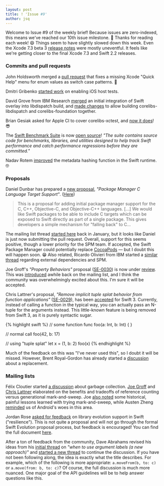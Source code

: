 ```yaml
---
layout: post
title: ! 'Issue #9'
author: jsq
---
```


Welcome to Issue #9 of the weekly brief! Because issues are zero-indexed, this means we've reached our 10th issue milestone. 🎉 Thanks for reading each week! 😄 Things seem to have slightly slowed down this week. Even the Xcode 7.3 beta 3 [release notes](http://adcdownload.apple.com/Developer_Tools/Xcode_7.3_beta_3/Xcode_7.3_beta_3_Release_Notes.pdf) were mostly uneventful. It feels like we're getting closer to the final Xcode 7.3 and Swift 2.2 releases.

<!--excerpt-->

### Commits and pull requests

John Holdsworth merged a [pull request](https://github.com/apple/swift/pull/1193) that fixes a missing Xcode "Quick Help" menu for enum values as switch case patterns. 👏

Dmitri Gribenko [started work](https://github.com/apple/swift/pull/1215) on enabling iOS host tests.

David Grove from IBM Research [merged](https://github.com/apple/swift-corelibs-libdispatch/pull/43) an initial integration of Swift overlay into libdispatch build, and [made changes](https://github.com/apple/swift/pull/1212) to allow building corelibs-libdispatch and corelibs-foundation together.

Brian Gesiak asked for Apple CI to cover corelibs-xctest, and [now it does](https://twitter.com/modocache/status/697062595396816896)! 😎

The [Swift Benchmark Suite](https://github.com/apple/swift/tree/master/benchmark) is now [open source](https://swift.org/blog/swift-benchmark-suite/)! *"The suite contains source code for benchmarks, libraries, and utilities designed to help track Swift performance and catch performance regressions before they are committed."*

Nadav Rotem [improved](https://github.com/apple/swift/commit/422764545c720f696bf7061513eac30941d39cf4) the metadata hashing function in the Swift runtime. 🤓

### Proposals

Daniel Dunbar has prepared a [new proposal](https://github.com/apple/swift-evolution/pull/146), *"Package Manager C Language Target Support"*. ([Here](https://github.com/ddunbar/swift-evolution/blob/swiftpm-c-language-targets/proposals/NNNN-swiftpm-c-language-targets.md))

>This is a proposal for adding initial package manager support for the C, C++, Objective-C, and Objective-C++ languages. [...] We would like Swift packages to be able to include C targets which can be exposed to Swift directly as part of a single package. This gives developers a simple mechanism for "falling back" to C...

The mailing list thread [started here](https://lists.swift.org/pipermail/swift-build-dev/Week-of-Mon-20151228/000127.html) back in January, but it looks like Daniel is just now submitting the pull request. Overall, support for this seems positive, though a lower priority for the SPM team. If accepted, the Swift Package Manager could potentially replace [CocoaPods](https://cocoapods.org) &mdash; but I doubt this will happen soon. 😁 Also related, Ricardo Olivieri from IBM started a [similar thread](https://lists.swift.org/pipermail/swift-build-dev/Week-of-Mon-20160125/000253.html) regarding external dependencies and SPM.

Joe Groff's *"Property Behaviors"* proposal ([SE-0030](https://github.com/apple/swift-evolution/blob/master/proposals/0030-property-behavior-decls.md)) is now under [review](https://lists.swift.org/pipermail/swift-evolution-announce/2016-February/000034.html). This was [introduced](https://lists.swift.org/pipermail/swift-evolution/Week-of-Mon-20151214/003148.html) awhile back on the mailing list, and I think the community was overwhelmingly excited about this. I'm sure it will be accepted.

Chris Lattner's proposal, *"Remove implicit tuple splat behavior from function applications"* ([SE-0029](https://github.com/apple/swift-evolution/blob/master/proposals/0029-remove-implicit-tuple-splat.md)), has been [accepted](https://lists.swift.org/pipermail/swift-evolution-announce/2016-February/000033.html) for Swift 3. Currently, instead of calling a function in the typical way, you can actually pass an N-tuple for the arguments instead. This little-known feature is being removed from Swift 3, as it is purely syntactic sugar.

{% highlight swift %}
// some function
func foo(a: Int, b: Int) { }

// normal call
foo(42, b: 17)

// using "tuple splat"
let x = (1, b: 2)
foo(x)
{% endhighlight %}

Much of the feedback on this was "I've never used this", so I doubt it will be missed. However, Brent Royal-Gordon has already started a [discussion](https://lists.swift.org/pipermail/swift-evolution/Week-of-Mon-20160208/009596.html) about a replacement.

### Mailing lists

Félix Cloutier started [a discussion](https://lists.swift.org/pipermail/swift-evolution/Week-of-Mon-20160208/009403.html) about garbage collection. [Joe Groff](https://lists.swift.org/pipermail/swift-evolution/Week-of-Mon-20160208/009405.html) and [Chris Lattner](https://lists.swift.org/pipermail/swift-evolution/Week-of-Mon-20160208/009422.html) elaborated on the benefits and tradeoffs of reference counting versus generational mark-and-sweep. Joe [also noted](https://lists.swift.org/pipermail/swift-evolution/Week-of-Mon-20160208/009512.html) some historical, painful lessons learned with trying mark-and-sweep, while Austen Zheng [reminded](https://lists.swift.org/pipermail/swift-evolution/Week-of-Mon-20160208/009556.html) us of Android's woes in this area.

Jordan Rose [asked for feedback](https://lists.swift.org/pipermail/swift-evolution/Week-of-Mon-20160208/009451.html) on library evolution support in Swift ("resilience"). This is not quite a proposal and will not go through the formal Swift Evolution proposal process, but feedback is encouraged! You can find the full document [here](http://jrose-apple.github.io/swift-library-evolution/).

After a ton of feedback from the community, Dave Abrahams revised his ideas from his [initial thread](https://lists.swift.org/pipermail/swift-evolution/Week-of-Mon-20160201/008838.html) on *"when to use argument labels (a new approach)"* and [started a new thread](https://lists.swift.org/pipermail/swift-evolution/Week-of-Mon-20160201/009206.html) to continue the discussion. If you have not been following along, the idea is exactly what the title describes. For example, which of the following is more appropriate: `a.moveFrom(b, to: c)` or `a.move(from: b, to: c)`? Of course, the full discussion is much more nuanced. One major goal of the API guidelines will be to help answer questions like this.
